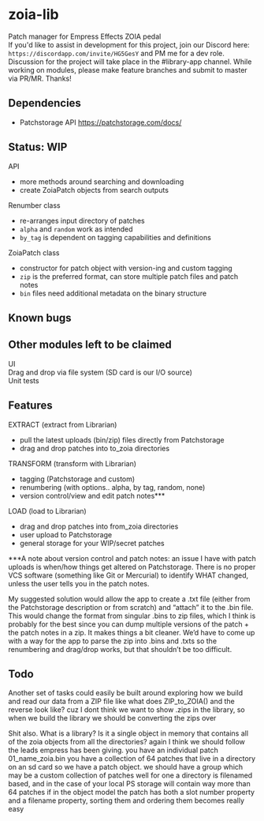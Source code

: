 # zoia-lib
Patch manager for Empress Effects ZOIA pedal  
If you'd like to assist in development for this project, join our Discord here:
`https://discordapp.com/invite/HG5GesY` and PM me for a dev role.
Discussion for the project will take place in the #library-app channel.
While working on modules, please make feature branches and submit to master via PR/MR. Thanks!

## Dependencies
- Patchstorage API https://patchstorage.com/docs/

## Status: WIP
API
- more methods around searching and downloading
- create ZoiaPatch objects from search outputs

Renumber class
- re-arranges input directory of patches
- `alpha` and `random` work as intended
- `by_tag` is dependent on tagging capabilities and definitions

ZoiaPatch class
- constructor for patch object with version-ing and custom tagging
- `zip` is the preferred format, can store multiple patch files and patch notes
- `bin` files need additional metadata on the binary structure

## Known bugs

## Other modules left to be claimed
UI  
Drag and drop via file system (SD card is our I/O source)  
Unit tests  

## Features
EXTRACT (extract from Librarian)
- pull the latest uploads (bin/zip) files directly from Patchstorage
- drag and drop patches into to_zoia directories

TRANSFORM (transform with Librarian)
- tagging (Patchstorage and custom)
- renumbering (with options.. alpha, by tag, random, none)
- version control/view and edit patch notes***

LOAD (load to Librarian)
- drag and drop patches into from_zoia directories
- user upload to Patchstorage
- general storage for your WIP/secret patches

***A note about version control and patch notes: an issue I have with patch uploads
is when/how things get altered on Patchstorage. There is no proper VCS software
(something like Git or Mercurial) to identify WHAT changed, unless the user tells
you in the patch notes.

My suggested solution would allow the app to create a .txt file (either from the
Patchstorage description or from scratch) and “attach” it to the .bin file.
This would change the format from singular .bins to zip files, which I think is
probably for the best since you can dump multiple versions of the patch + the patch
notes in a zip. It makes things a bit cleaner. We’d have to come up with a way for
the app to parse the zip into .bins and .txts so the renumbering and drag/drop works,
but that shouldn’t be too difficult.

## Todo
Another set of tasks could easily be built around exploring how we
build and read our data from a ZIP file like what does ZIP_to_ZOIA() and the reverse look like?
cuz I dont think we want to show .zips in the library, so when we build
the library we should be converting the zips over

Shit also. What is a library? Is it a single object in memory that contains all of 
the zoia objects from all the directories?
again I think we should follow the leads empress has been giving.
you have an individual patch 01_name_zoia.bin
you have a collection of 64 patches that live in a directory on an sd card
so we have a patch object. we should have a group which may be a custom collection of patches
well for one a directory is filenamed based, and in the case of your local PS storage will
contain way more than 64 patches
if in the object model the patch has both a slot number property and a filename
property, sorting them and ordering them becomes really easy
